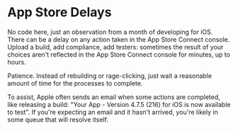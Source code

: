 # App Store Delays

No code here, just an observation from a month of developing for iOS. There can
be a delay on any action taken in the App Store Connect console. Upload a
build, add compliance, add testers: sometimes the result of your choices aren't
reflected in the App Store Connect console for minutes, up to hours.

Patience. Instead of rebuilding or rage-clicking, just wait a reasonable amount
of time for the processes to complete.

To assist, Apple often sends an email when some actions are completed, like
releasing a build: "Your App - Version 4.7.5 (216) for iOS is now available to
test". If you're expecting an email and it hasn't arrived, you're likely in
some queue that will resolve itself.
